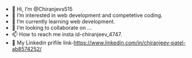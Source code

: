 - 👋 Hi, I’m @Chiranjevs515
- 👀 I’m interested in web development and competetive coding.
- 🌱 I’m currently learning web development.
- 💞️ I’m looking to collaborate on ...
- 📫 How to reach me insta id-chiranjeev_4747.
- 🚀 My Linkedin prifile link-https://www.linkedin.com/in/chiranjeev-patel-ab8574252/

<!---
Chiranjevs515/Chiranjevs515 is a ✨ special ✨ repository because its `README.md` (this file) appears on your GitHub profile.
You can click the Preview link to take a look at your changes.
--->
